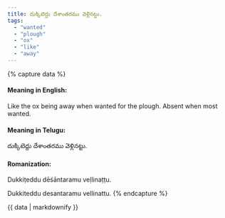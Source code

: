 ```yaml
---
title: దుక్కిటెద్దు దేశాంతరము వెళ్లినట్టు.
tags:
  - "wanted"
  - "plough"
  - "ox"
  - "like"
  - "away"
---
```


{% capture data %}
#### Meaning in English:
Like the ox being away when wanted for the plough.
Absent when most wanted.

#### Meaning in Telugu:
దుక్కిటెద్దు దేశాంతరము వెళ్లినట్టు.

#### Romanization:
Dukkiṭeddu dēśāntaramu veḷlinaṭṭu.

Dukkiteddu desantaramu vellinattu.
{% endcapture %}

{{ data | markdownify }}

